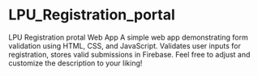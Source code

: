 # LPU_Registration_portal
LPU Registration protal Web App  A simple web app demonstrating form validation using HTML, CSS, and JavaScript. Validates user inputs for registration, stores valid submissions in Firebase.  Feel free to adjust and customize the description to your liking!
